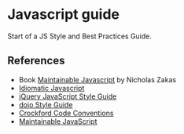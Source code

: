 # Javascript guide

Start of a JS Style and Best Practices Guide.

## References
* Book [Maintainable Javascript](http://www.amazon.com/Maintainable-JavaScript-ebook/dp/B0082CXEB0) by Nicholas Zakas
* [Idiomatic Javascript](https://github.com/rwldrn/idiomatic.js)
* [jQuery JavaScript Style Guide](http://contribute.jquery.org/style-guide/js/)
* [dojo Style Guide](http://dojotoolkit.org/community/styleGuide)
* [Crockford Code Conventions](http://javascript.crockford.com/code.html)
* [Maintainable JavaScript](http://www.amazon.com/Maintainable-JavaScript-Nicholas-C-Zakas/dp/1449327680)
